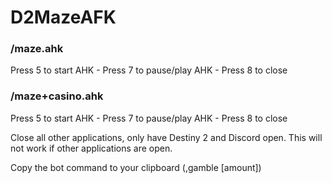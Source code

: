 # D2MazeAFK

### /maze.ahk

Press 5 to start AHK - Press 7 to pause/play AHK - Press 8 to close

### /maze+casino.ahk

Press 5 to start AHK - Press 7 to pause/play AHK - Press 8 to close

Close all other applications, only have Destiny 2 and Discord open. This will not work if other applications are open.

Copy the bot command to your clipboard (,gamble [amount])
